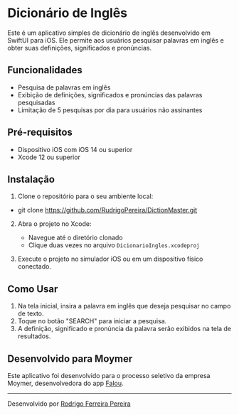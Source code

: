 # Dicionário de Inglês

Este é um aplicativo simples de dicionário de inglês desenvolvido em SwiftUI para iOS. Ele permite aos usuários pesquisar palavras em inglês e obter suas definições, significados e pronúncias.

## Funcionalidades

- Pesquisa de palavras em inglês
- Exibição de definições, significados e pronúncias das palavras pesquisadas
- Limitação de 5 pesquisas por dia para usuários não assinantes

## Pré-requisitos

- Dispositivo iOS com iOS 14 ou superior
- Xcode 12 ou superior

## Instalação

1. Clone o repositório para o seu ambiente local:

- git clone https://github.com/RudrigoPereira/DictionMaster.git

2. Abra o projeto no Xcode:
   - Navegue até o diretório clonado
   - Clique duas vezes no arquivo `DicionarioIngles.xcodeproj`

3. Execute o projeto no simulador iOS ou em um dispositivo físico conectado.

## Como Usar

1. Na tela inicial, insira a palavra em inglês que deseja pesquisar no campo de texto.
2. Toque no botão "SEARCH" para iniciar a pesquisa.
3. A definição, significado e pronúncia da palavra serão exibidos na tela de resultados.

## Desenvolvido para Moymer

Este aplicativo foi desenvolvido para o processo seletivo da empresa Moymer, desenvolvedora do app [Falou](https://falou.com).

---

Desenvolvido por [Rodrigo Ferreira Pereira](https://github.com/RudrigoPereira)

